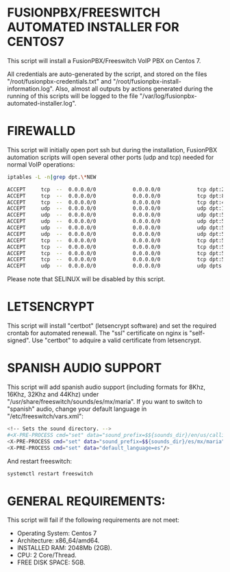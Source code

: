 # FUSIONPBX/FREESWITCH AUTOMATED INSTALLER FOR CENTOS7

This script will install a FusionPBX/Freeswitch VoIP PBX on Centos 7.

All credentials are auto-generated by the script, and stored on the files "/root/fusionpbx-credentials.txt" and "/root/fusionpbx-install-information.log". Also, almost all outputs by actions generated during the running of this scripts will be logged to the file "/var/log/fusionpbx-automated-installer.log".

# FIREWALLD

This script will initially open port ssh but during the installation, FusionPBX automation scripts will open several other ports (udp and tcp) needed for normal VoIP operations:

```bash
iptables -L -n|grep dpt.\*NEW

ACCEPT     tcp  --  0.0.0.0/0            0.0.0.0/0            tcp dpt:22 ctstate NEW
ACCEPT     tcp  --  0.0.0.0/0            0.0.0.0/0            tcp dpt:80 ctstate NEW
ACCEPT     tcp  --  0.0.0.0/0            0.0.0.0/0            tcp dpt:443 ctstate NEW
ACCEPT     udp  --  0.0.0.0/0            0.0.0.0/0            udp dpt:1194 ctstate NEW
ACCEPT     udp  --  0.0.0.0/0            0.0.0.0/0            udp dpt:5060 ctstate NEW
ACCEPT     udp  --  0.0.0.0/0            0.0.0.0/0            udp dpt:5061 ctstate NEW
ACCEPT     udp  --  0.0.0.0/0            0.0.0.0/0            udp dpt:5080 ctstate NEW
ACCEPT     udp  --  0.0.0.0/0            0.0.0.0/0            udp dpt:5081 ctstate NEW
ACCEPT     tcp  --  0.0.0.0/0            0.0.0.0/0            tcp dpt:5060 ctstate NEW
ACCEPT     tcp  --  0.0.0.0/0            0.0.0.0/0            tcp dpt:5061 ctstate NEW
ACCEPT     tcp  --  0.0.0.0/0            0.0.0.0/0            tcp dpt:5080 ctstate NEW
ACCEPT     tcp  --  0.0.0.0/0            0.0.0.0/0            tcp dpt:5081 ctstate NEW
ACCEPT     udp  --  0.0.0.0/0            0.0.0.0/0            udp dpts:16384:32768 ctstate NEW
```

Please note that SELINUX will be disabled by this script.


# LETSENCRYPT

This script will install "certbot" (letsencrypt software) and set the required crontab for automated renewall. The "ssl" certificate on nginx is "self-signed". Use "certbot" to adquire a valid certificate from letsencrypt.


# SPANISH AUDIO SUPPORT

This script will add spanish audio support (including formats for 8Khz, 16Khz, 32Khz and 44Khz) under "/usr/share/freeswitch/sounds/es/mx/maria". If you want to switch to "spanish" audio, change your default language in "/etc/freeswitch/vars.xml":

```bash
<!-- Sets the sound directory. -->
#<X-PRE-PROCESS cmd="set" data="sound_prefix=$${sounds_dir}/en/us/callie" />
<X-PRE-PROCESS cmd="set" data="sound_prefix=$${sounds_dir}/es/mx/maria"/>
<X-PRE-PROCESS cmd="set" data="default_language=es"/>
```

And restart freeswitch:

```bash
systemctl restart freeswitch
```


# GENERAL REQUIREMENTS:

This script will fail if the following requirements are not meet:

- Operating System: Centos 7
- Architecture: x86_64/amd64.
- INSTALLED RAM: 2048Mb (2GB).
- CPU: 2 Core/Thread.
- FREE DISK SPACE: 5GB.
